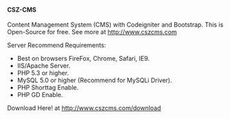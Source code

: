 #### CSZ-CMS

Content Management System (CMS) with Codeigniter and Bootstrap. This is Open-Source for free.
See more at http://www.cszcms.com

Server Recommend Requirements:
- Best on browsers FireFox, Chrome, Safari, IE9.
- IIS/Apache Server.
- PHP 5.3 or higher.
- MySQL 5.0 or higher (Recommend for MySQLi Driver).
- PHP Shorttag Enable.
- PHP GD Enable.

Download Here! at http://www.cszcms.com/download

